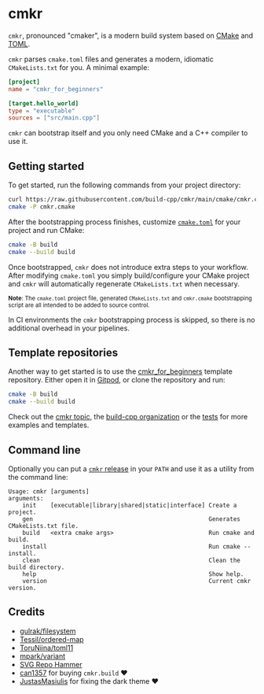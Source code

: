 # cmkr

`cmkr`, pronounced "cmaker", is a modern build system based on [CMake](https://cmake.org/) and [TOML](https://toml.io).

`cmkr` parses `cmake.toml` files and generates a modern, idiomatic `CMakeLists.txt` for you. A minimal example:

```toml
[project]
name = "cmkr_for_beginners"

[target.hello_world]
type = "executable"
sources = ["src/main.cpp"]
```

`cmkr` can bootstrap itself and you only need CMake and a C++ compiler to use it.

## Getting started

To get started, run the following commands from your project directory:

```sh
curl https://raw.githubusercontent.com/build-cpp/cmkr/main/cmake/cmkr.cmake -o cmkr.cmake
cmake -P cmkr.cmake
```

After the bootstrapping process finishes, customize [`cmake.toml`](https://build-cpp.github.io/cmkr/cmake-toml) for your project and run CMake:

```sh
cmake -B build
cmake --build build
```

Once bootstrapped, `cmkr` does not introduce extra steps to your workflow. After modifying `cmake.toml` you simply build/configure your CMake project and `cmkr` will automatically regenerate `CMakeLists.txt` when necessary.

<sub>**Note**: The `cmake.toml` project file, generated `CMakeLists.txt` and `cmkr.cmake` bootstrapping script are all intended to be added to source control.</sub>

In CI environments the `cmkr` bootstrapping process is skipped, so there is no additional overhead in your pipelines.

## Template repositories

Another way to get started is to use the [cmkr_for_beginners](https://github.com/build-cpp/cmkr_for_beginners) template repository. Either open it in [Gitpod](https://gitpod.io/#https://github.com/build-cpp/cmkr_for_beginners), or clone the repository and run:

```sh
cmake -B build
cmake --build build
```

Check out the [cmkr topic](https://github.com/topics/cmkr), the [build-cpp organization](https://github.com/build-cpp) or the [tests](https://github.com/build-cpp/cmkr/tree/main/tests) for more examples and templates.

## Command line

Optionally you can put a [`cmkr` release](https://github.com/build-cpp/cmkr/releases) in your `PATH` and use it as a utility from the command line:

```
Usage: cmkr [arguments]
arguments:
    init    [executable|library|shared|static|interface] Create a project.
    gen                                                  Generates CMakeLists.txt file.
    build   <extra cmake args>                           Run cmake and build.
    install                                              Run cmake --install.
    clean                                                Clean the build directory.
    help                                                 Show help.
    version                                              Current cmkr version.
```

## Credits

- [gulrak/filesystem](https://github.com/gulrak/filesystem)
- [Tessil/ordered-map](https://github.com/Tessil/ordered-map)
- [ToruNiina/toml11](https://github.com/ToruNiina/toml11)
- [mpark/variant](https://github.com/mpark/variant)
- [SVG Repo Hammer](https://www.svgrepo.com/svg/192268/hammer)
- [can1357](https://github.com/can1357) for buying `cmkr.build` ❤️
- [JustasMasiulis](https://github.com/JustasMasiulis) for fixing the dark theme ❤️
